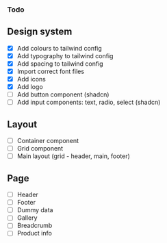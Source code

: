 ### Todo

## Design system

- [x] Add colours to tailwind config
- [x] Add typography to tailwind config
- [x] Add spacing to tailwind config
- [x] Import correct font files
- [x] Add icons
- [x] Add logo
- [ ] Add button component (shadcn)
- [ ] Add input components: text, radio, select (shadcn)

## Layout

- [ ] Container component
- [ ] Grid component
- [ ] Main layout (grid - header, main, footer)

## Page

- [ ] Header
- [ ] Footer
- [ ] Dummy data
- [ ] Gallery
- [ ] Breadcrumb
- [ ] Product info

